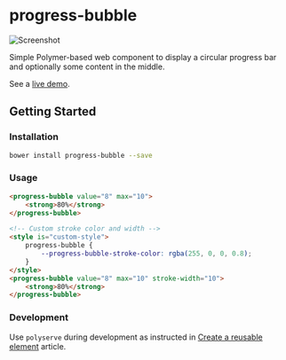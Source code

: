 progress-bubble
===============

![Screenshot](https://raw.githubusercontent.com/tehapo/progress-bubble/master/screenshot.png)

Simple Polymer-based web component to display a circular progress bar and optionally some content in the middle.

See a [live demo](http://tehapo.com/experiments/progress-bubble/).

## Getting Started

### Installation
```bash
bower install progress-bubble --save
```

### Usage
```html
<progress-bubble value="8" max="10">
    <strong>80%</strong>
</progress-bubble>

<!-- Custom stroke color and width -->
<style is="custom-style">
    progress-bubble {
        --progress-bubble-stroke-color: rgba(255, 0, 0, 0.8);
    }
</style>
<progress-bubble value="8" max="10" stroke-width="10">
    <strong>80%</strong>
</progress-bubble>
```

### Development
Use ```polyserve``` during development as instructed in [Create a reusable element](https://www.polymer-project.org/1.0/docs/start/reusableelements.html) article.
